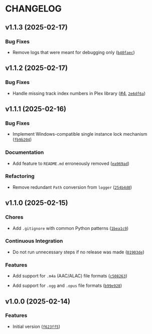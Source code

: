 # CHANGELOG


## v1.1.3 (2025-02-17)

### Bug Fixes

- Remove logs that were meant for debugging only
  ([`b40faec`](https://github.com/rfgamaral/PlexMusicRatingsSync/commit/b40faecef49a5cc8d4657482369ff53d84fa12fe))


## v1.1.2 (2025-02-17)

### Bug Fixes

- Handle missing track index numbers in Plex library
  ([#4](https://github.com/rfgamaral/PlexMusicRatingsSync/pull/4),
  [`2e6df6a`](https://github.com/rfgamaral/PlexMusicRatingsSync/commit/2e6df6adef0993e84ffa2811cb77996156135a45))


## v1.1.1 (2025-02-16)

### Bug Fixes

- Implement Windows-compatible single instance lock mechanism
  ([`fb9b204`](https://github.com/rfgamaral/PlexMusicRatingsSync/commit/fb9b204758af97c5e93f2c14b1f56ae6bec18f35))

### Documentation

- Add feature to `README.md` erroneously removed
  ([`ea969ad`](https://github.com/rfgamaral/PlexMusicRatingsSync/commit/ea969ad0600f7ea2027ef90ada7acdd7300f1002))

### Refactoring

- Remove redundant `Path` conversion from `logger`
  ([`254b4d0`](https://github.com/rfgamaral/PlexMusicRatingsSync/commit/254b4d022889bf097002b8c03c1b36ac66f591bf))


## v1.1.0 (2025-02-15)

### Chores

- Add `.gitignore` with common Python patterns
  ([`1bea1c9`](https://github.com/rfgamaral/PlexMusicRatingsSync/commit/1bea1c927f716282d9f962d05b27a6d61e45f5aa))

### Continuous Integration

- Do not run unnecessary steps if no release was made
  ([`01903de`](https://github.com/rfgamaral/PlexMusicRatingsSync/commit/01903de1f3295c29564fb19d6a7a9f8bd7b315df))

### Features

- Add support for `.m4a` (AAC/ALAC) file formats
  ([`c508263`](https://github.com/rfgamaral/PlexMusicRatingsSync/commit/c508263541f5e90532440c27002e09509bb0fc29))

- Add support for `.ogg` and `.opus` file formats
  ([`b99e928`](https://github.com/rfgamaral/PlexMusicRatingsSync/commit/b99e92813a497732d30cf9cf8c4d17c605b4b608))


## v1.0.0 (2025-02-14)

### Features

- Initial version
  ([`f623ff5`](https://github.com/rfgamaral/PlexMusicRatingsSync/commit/f623ff52b2d89e91b001420ac8eec06ad3f960c6))
